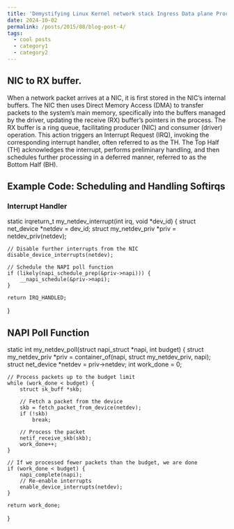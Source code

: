 ```yaml
---
title: 'Demystifying Linux Kernel network stack Ingress Data plane Processing'
date: 2024-10-02
permalink: /posts/2015/08/blog-post-4/
tags:
  - cool posts
  - category1
  - category2
---
```


## NIC to RX buffer.
 When a network packet arrives at a NIC, it is first stored in the NIC’s internal buffers. The NIC then uses Direct Memory Access (DMA) to transfer packets to the system’s main memory, specifically into the buffers managed by the driver, updating the receive (RX) buffer’s pointers in the process. The RX buffer is a ring queue, facilitating producer (NIC) and consumer (driver) operation. This action triggers an Interrupt Request (IRQ), invoking the corresponding interrupt handler, often referred to as the TH. The Top Half (TH) acknowledges the interrupt, performs preliminary handling, and then schedules further processing in a deferred manner,
referred to as the Bottom Half (BH).

## Example Code: Scheduling and Handling Softirqs
### Interrupt Handler

static irqreturn_t my_netdev_interrupt(int irq, void *dev_id)
{
    struct net_device *netdev = dev_id;
    struct my_netdev_priv *priv = netdev_priv(netdev);

    // Disable further interrupts from the NIC
    disable_device_interrupts(netdev);

    // Schedule the NAPI poll function
    if (likely(napi_schedule_prep(&priv->napi))) {
        __napi_schedule(&priv->napi);
    }

    return IRQ_HANDLED;
}

## NAPI Poll Function
static int my_netdev_poll(struct napi_struct *napi, int budget)
{
    struct my_netdev_priv *priv = container_of(napi, struct my_netdev_priv, napi);
    struct net_device *netdev = priv->netdev;
    int work_done = 0;

    // Process packets up to the budget limit
    while (work_done < budget) {
        struct sk_buff *skb;

        // Fetch a packet from the device
        skb = fetch_packet_from_device(netdev);
        if (!skb)
            break;

        // Process the packet
        netif_receive_skb(skb);
        work_done++;
    }

    // If we processed fewer packets than the budget, we are done
    if (work_done < budget) {
        napi_complete(napi);
        // Re-enable interrupts
        enable_device_interrupts(netdev);
    }

    return work_done;
}

